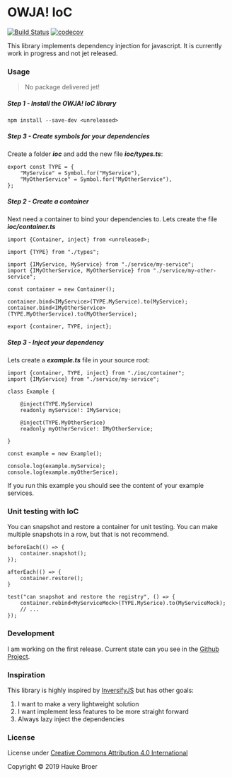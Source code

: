 # OWJA! IoC

[![Build Status](https://travis-ci.org/owja/ioc.svg?branch=master)](https://travis-ci.org/owja/ioc)
[![codecov](https://codecov.io/gh/owja/ioc/branch/master/graph/badge.svg)](https://codecov.io/gh/owja/ioc)

This library implements dependency injection for javascript.
It is currently work in progress and not jet released.

### Usage

> No package delivered jet!

##### Step 1 - Install the OWJA! IoC library

```
npm install --save-dev <unreleased>
``` 

##### Step 3 - Create symbols for your dependencies

Create a folder ***ioc*** and add the new file ***ioc/types.ts***:
```
export const TYPE = {
    "MyService" = Symbol.for("MyService"),
    "MyOtherService" = Symbol.for("MyOtherService"),
};
```

##### Step 2 - Create a container

Next need a container to bind your dependencies to. Lets create the file ***ioc/container.ts***

```
import {Container, inject} from <unreleased>;

import {TYPE} from "./types";

import {IMyService, MyService} from "./service/my-service";
import {IMyOtherService, MyOtherService} from "./service/my-other-service";

const container = new Container();

container.bind<IMyService>(TYPE.MyService).to(MyService);
container.bind<IMyOtherService>(TYPE.MyOtherService).to(MyOtherService);

export {container, TYPE, inject};
```

##### Step 3 - Inject your dependency

Lets create a ***example.ts*** file in your source root:
 
```
import {container, TYPE, inject} from "./ioc/container";
import {IMyService} from "./service/my-service";

class Example {
    
    @inject(TYPE.MyService)
    readonly myService!: IMyService;
    
    @inject(TYPE.MyOtherSerice)
    readonly myOtherService!: IMyOtherService;
    
}

const example = new Example();

console.log(example.myService);
console.log(example.myOtherSerice);
```

If you run this example you should see the content of your example services.

### Unit testing with IoC

You can snapshot and restore a container for unit testing. You can make multiple snapshots in a row,
but that is not recommend.

```
beforeEach(() => {
    container.snapshot();
});

afterEach(() => {
    container.restore();
}

test("can snapshot and restore the registry", () => {
    container.rebind<MyServiceMock>(TYPE.MySerice).to(MyServiceMock);
    // ...
});
```

### Development

I am working on the first release. Current state can you see in the
[Github Project](https://github.com/owja/ioc/projects/1).

### Inspiration

This library is highly inspired by [InversifyJS](https://github.com/inversify/InversifyJS)
but has other goals:

1. I want to make a very lightweight solution
2. I want implement less features to be more straight forward
3. Always lazy inject the dependencies

### License

License under [Creative Commons Attribution 4.0 International](https://spdx.org/licenses/CC-BY-4.0.html)

Copyright © 2019 Hauke Broer
